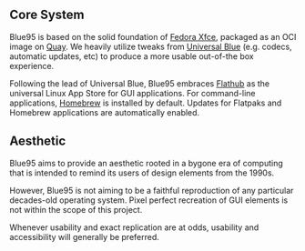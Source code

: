 ## Core System

Blue95 is based on the solid foundation of [Fedora Xfce](https://fedoraproject.org/spins/xfce), packaged as an OCI image on [Quay](https://quay.io/repository/fedora-ostree-desktops/xfce-atomic?tab=info).
We heavily utilize tweaks from [Universal Blue](https://github.com/ublue-os) (e.g. codecs, automatic updates, etc) to produce a more usable out-of-the box experience.

Following the lead of Universal Blue, Blue95 embraces [Flathub](https://flathub.org) as the universal Linux App Store for GUI applications.
For command-line applications, [Homebrew](https://brew.sh) is installed by default. Updates for Flatpaks and Homebrew applications are automatically enabled.

## Aesthetic

Blue95 aims to provide an aesthetic rooted in a bygone era of computing that is intended to remind its users of design elements from the 1990s.


However, Blue95 is not aiming to be a faithful reproduction of any particular decades-old operating system. Pixel perfect recreation of GUI elements is not within the scope of this project.

Whenever usability and exact replication are at odds, usability and accessibility will generally be preferred.





